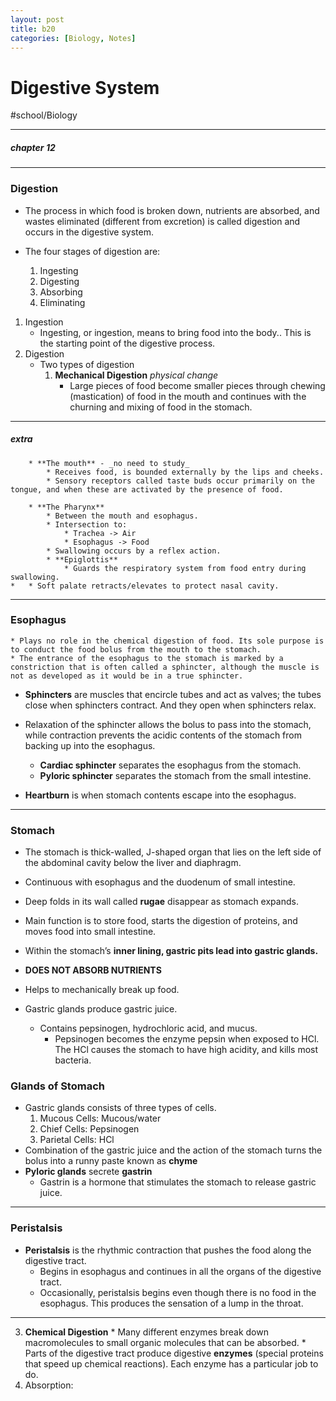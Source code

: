 ```yaml
---
layout: post
title: b20
categories: [Biology, Notes]
---
```

# Digestive System
#school/Biology
- - - -
##### chapter 12
- - - -
### Digestion
* The process in which food is broken down, nutrients are absorbed, and wastes eliminated (different from excretion) is called digestion and occurs in the digestive system.

* The four stages of digestion are:
	1. Ingesting
	2. Digesting
	3. Absorbing
	4. Eliminating

1. Ingestion
	* Ingesting, or ingestion, means to bring food into the body.. This is the starting point of the digestive process.
2. Digestion
	* Two types of digestion
		1. **Mechanical Digestion** _physical change_
			* Large pieces of food become smaller pieces through chewing (mastication) of food in the mouth and continues with the churning and mixing of food in the stomach.
- - - -
##### extra
		* **The mouth** - _no need to study_
			* Receives food, is bounded externally by the lips and cheeks.
			* Sensory receptors called taste buds occur primarily on the tongue, and when these are activated by the presence of food.

		* **The Pharynx**
			* Between the mouth and esophagus.
			* Intersection to:
				* Trachea -> Air
				* Esophagus -> Food
			* Swallowing occurs by a reflex action.
			* **Epiglottis**
				* Guards the respiratory system from food entry during swallowing.
	* 	* Soft palate retracts/elevates to protect nasal cavity.
- - - -
### Esophagus
	* Plays no role in the chemical digestion of food. Its sole purpose is to conduct the food bolus from the mouth to the stomach.
	* The entrance of the esophagus to the stomach is marked by a constriction that is often called a sphincter, although the muscle is not as developed as it would be in a true sphincter.

* **Sphincters** are muscles that encircle tubes and act as valves; the tubes close when sphincters contract. And they open when sphincters relax.
* Relaxation of the sphincter allows the bolus to pass into the stomach, while contraction prevents the acidic contents of the stomach from backing up into the esophagus.
	* **Cardiac sphincter** separates the esophagus from the stomach.
	* **Pyloric sphincter** separates the stomach from the small intestine.

* **Heartburn** is when stomach contents escape into the esophagus.
- - - -
### Stomach
* The stomach is thick-walled, J-shaped organ that lies on the left side of the abdominal cavity below the liver and diaphragm.
* Continuous with esophagus and the duodenum of small intestine.
* Deep folds in its wall called **rugae** disappear as stomach expands.

* Main function is to store food, starts the digestion of proteins, and moves food into small intestine.
* Within the stomach’s **inner lining, gastric pits lead into gastric glands.**
* **DOES NOT ABSORB NUTRIENTS**
* Helps to mechanically break up food.

* Gastric glands produce gastric juice.
	* Contains pepsinogen, hydrochloric acid, and mucus.
		* Pepsinogen becomes the enzyme pepsin when exposed to HCl. The HCl causes the stomach to have high acidity, and kills most bacteria.

### Glands of Stomach
* Gastric glands consists of three types of cells.
	1. Mucous Cells: Mucous/water
	2. Chief Cells: Pepsinogen
	3. Parietal Cells: HCl
* Combination of the gastric juice and the action of the stomach turns the bolus into a runny paste known as **chyme**
* **Pyloric glands** secrete **gastrin**
	* Gastrin is a hormone that stimulates the stomach to release gastric juice.
- - - -
### Peristalsis
* **Peristalsis** is the rhythmic contraction that pushes the food along the digestive tract.
	* 	 Begins in esophagus and continues in all the organs of the digestive tract.
	* Occasionally, peristalsis begins even though there is no food in the esophagus. This produces the sensation of a lump in the throat.
- - - -
3. **Chemical Digestion**
			* Many different enzymes break down macromolecules to small organic molecules that can be absorbed.
			* Parts of the digestive tract produce digestive **enzymes** (special proteins that speed up chemical reactions). Each enzyme has a particular job to do.
4. Absorption:
